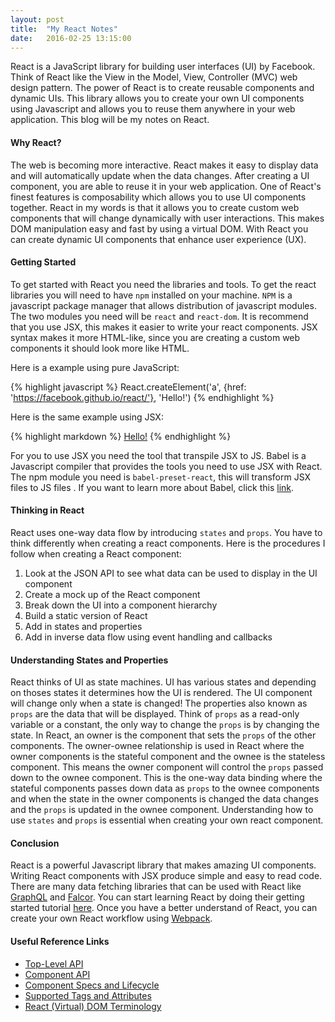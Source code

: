 ```yaml
---
layout: post
title:  "My React Notes"
date:   2016-02-25 13:15:00
---
```


React is a JavaScript library for building user interfaces (UI) by Facebook. Think of React like the View in the Model, View, Controller (MVC) web design pattern. The power of React is to create reusable components and dynamic UIs. This library allows you to create your own UI components using Javascript and allows you to reuse them anywhere in your web application. This blog will be my notes on React.

#### Why React?

The web is becoming more interactive. React makes it easy to display data and will automatically update when the data changes. After creating a UI component, you are able to reuse it in your web application. One of React's finest features is composability which allows you to use UI components together. React in my words is that it allows you to create custom web components that will change dynamically with user interactions. This makes DOM manipulation easy and fast by using a virtual DOM. With React you can create dynamic UI components that enhance user experience (UX).

#### Getting Started

To get started with React you need the libraries and tools. To get the react libraries you will need to have `npm` installed on your machine. `NPM` is a javascript package manager that allows distribution of javascript modules. The two modules you need will be `react` and `react-dom`. It is recommend that you use JSX, this makes it easier to write your react components. JSX syntax makes it more HTML-like, since you are creating a custom web components it should look more like HTML. 

Here is a example using pure JavaScript:

{% highlight javascript %}
  React.createElement('a', {href: 'https://facebook.github.io/react/'}, 'Hello!')
{% endhighlight %}

Here is the same example using JSX:

{% highlight markdown %}
  <a href="https://facebook.github.io/react/">Hello!</a>
{% endhighlight %}

For you to use JSX you need the tool that transpile JSX to JS. Babel is a Javascript compiler that provides the tools you need to use JSX with React. The npm module you need is `babel-preset-react`, this will transform JSX files to JS files . If you want to learn more about Babel, click this <a href="http://babeljs.io/" target="_blank">link</a>.

#### Thinking in React

React uses one-way data flow by introducing `states` and `props`. You have to think differently when creating a react components. Here is the procedures I follow when creating a React component:

1. Look at the JSON API to see what data can be used to display in the UI component
2. Create a mock up of the React component
3. Break down the UI into a component hierarchy
4. Build a static version of React
5. Add in states and properties
6. Add in inverse data flow using event handling and callbacks

#### Understanding States and Properties

React thinks of UI as state machines. UI has various states and depending on thoses states it determines how the UI is rendered. The UI component will change only when a state is changed! The properties also known as `props` are the data that will be displayed. Think of `props` as a read-only variable or a constant, the only way to change the `props` is by changing the state. In React, an owner is the component that sets the `props` of the other components. The owner-ownee relationship is used in React where the owner components is the stateful component and the ownee is the stateless component. This means the owner component will control the `props` passed down to the ownee component. This is the one-way data binding where the stateful components passes down data as `props` to the ownee components and when the state in the owner components is changed the data changes and the `props` is updated in the ownee component. Understanding how to use `states` and `props` is essential when creating your own react component.

#### Conclusion

React is a powerful Javascript library that makes amazing UI components. Writing React components with JSX produce simple and easy to read code. There are many data fetching libraries that can be used with React like <a href="http://graphql.org/" target="_blank">GraphQL</a> and <a href="http://netflix.github.io/falcor/">Falcor</a>. You can start learning React by doing their getting started tutorial <a href="https://facebook.github.io/react/docs/tutorial.html">here</a>. Once you have a better understand of React, you can create your own React workflow using <a href="https://webpack.github.io/">Webpack</a>.

#### Useful Reference Links

* <a href="https://facebook.github.io/react/docs/top-level-api.html" target="_blank">Top-Level API</a>
* <a href="https://facebook.github.io/react/docs/component-api.html" target="_blank">Component API</a>
* <a href="https://facebook.github.io/react/docs/component-specs.html" target="_blank">Component Specs and Lifecycle</a>
* <a href="https://facebook.github.io/react/docs/tags-and-attributes.html" target="_blank">Supported Tags and Attributes</a>
* <a href="https://facebook.github.io/react/docs/glossary.html" target="_blank">React (Virtual) DOM Terminology</a>